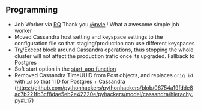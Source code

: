 Programming
----------------
* Job Worker via [RQ](http://python-rq.org/) Thank you [@nvie](https://github.com/nvie) ! What a awesome simple job worker
* Moved Cassandra host setting and keyspace settings to the configuration file so that staging/production can use different keyspaces
* Try/Except block around Cassandra operations, thus stopping the whole cluster will not affect the production trafic once its upgraded. Fallback to Postgres
* Soft start option in the [start_app function](https://github.com/pythonhackers/pythonhackers/blob/06754a19fdde8ac7b221fb3cf8dae5eb2e42220e/pyhackers/app.py#L54)
* Removed Cassandra TimeUUID from Post objects, and replaces ```orig_id``` with ```id``` so that 1 ID for Postgres + Cassandra (https://github.com/pythonhackers/pythonhackers/blob/06754a19fdde8ac7b221fb3cf8dae5eb2e42220e/pyhackers/model/cassandra/hierachy.py#L17)
